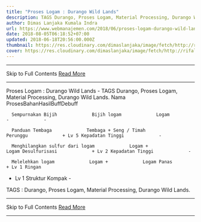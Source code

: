 ```yaml
---
title: "Proses Logam : Durango Wild Lands"
description: TAGS Durango, Proses Logam, Material Processing, Durango Wild Lands.
author: Dimas Lanjaka Kumala Indra
url: https://www.webmanajemen.com/2018/06/proses-logam-durango-wild-lands.html
date: 2018-08-05T06:18:52+07:00
updated: 2018-06-18T20:56:00.000Z
thumbnail: https://res.cloudinary.com/dimaslanjaka/image/fetch/http://rifaldy.com/wp-content/uploads/2018/05/durango.png
cover: https://res.cloudinary.com/dimaslanjaka/image/fetch/http://rifaldy.com/wp-content/uploads/2018/05/durango.png
---
```


<hr/> Skip to Full Contents <a href="https://www.webmanajemen.com/2018/06/proses-logam-durango-wild-lands.html" rel="follow" class="button" id="read-more">Read More</a> <hr/> Proses Logam : Durango Wild Lands - TAGS Durango, Proses Logam, Material Processing, Durango Wild Lands. Nama ProsesBahanHasilBuffDebuff
    
      Sempurnakan Bijih             Bijih logam             Logam             -             -           
    
      Panduan Tembaga             Tembaga + Seng / Timah             Perunggu             + Lv 5 Kepadatan Tinggi             -           
    
      Menghilangkan sulfur dari logam             Logam +             Logam Desulfurisasi             + Lv 2 Kepadatan Tinggi             -           
    
      Melelehkan logam             Logam +             Logam Panas                     + Lv 1 Ringan         
 + Lv 1 Struktur Kompak       -    
  
TAGS : Durango, Proses Logam, Material Processing, Durango Wild Lands. <hr/> Skip to Full Contents <a href="https://www.webmanajemen.com/2018/06/proses-logam-durango-wild-lands.html" rel="follow" class="button" id="read-more">Read More</a> <hr/>